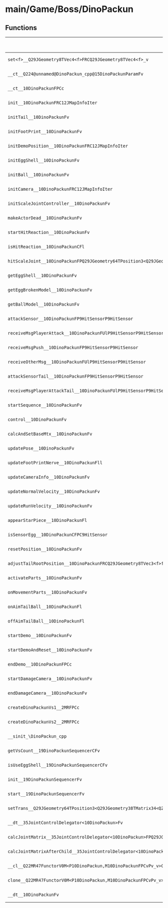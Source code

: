 # main/Game/Boss/DinoPackun

## Functions

| Name | Address | Match % |
|------|---------|---------|
| `set<f>__Q29JGeometry8TVec4<f>FRCQ29JGeometry8TVec4<f>_v` | `0x800433F4` | :x: (0.0%) |
| `__ct__Q224@unnamed@DinoPackun_cpp@15DinoPackunParamFv` | `0x80043418` | :x: (0.0%) |
| `__ct__10DinoPackunFPCc` | `0x80043488` | :x: (0.0%) |
| `init__10DinoPackunFRC12JMapInfoIter` | `0x80043554` | :x: (0.0%) |
| `initTail__10DinoPackunFv` | `0x800437F8` | :x: (0.0%) |
| `initFootPrint__10DinoPackunFv` | `0x800439C0` | :x: (0.0%) |
| `initDemoPosition__10DinoPackunFRC12JMapInfoIter` | `0x80043A5C` | :x: (0.0%) |
| `initEggShell__10DinoPackunFv` | `0x80043AC4` | :x: (0.0%) |
| `initBall__10DinoPackunFv` | `0x80043C14` | :x: (0.0%) |
| `initCamera__10DinoPackunFRC12JMapInfoIter` | `0x80043CC0` | :x: (0.0%) |
| `initScaleJointController__10DinoPackunFv` | `0x80043DB0` | :x: (0.0%) |
| `makeActorDead__10DinoPackunFv` | `0x80043EAC` | :x: (0.0%) |
| `startHitReaction__10DinoPackunFv` | `0x80043EF8` | :x: (0.0%) |
| `isHitReaction__10DinoPackunCFl` | `0x80043F44` | :x: (0.0%) |
| `hitScaleJoint__10DinoPackunFPQ29JGeometry64TPosition3<Q29JGeometry38TMatrix34<Q29JGeometry13SMatrix34C<f>>>RC19JointControllerInfo` | `0x80043F5C` | :x: (0.0%) |
| `getEggShell__10DinoPackunFv` | `0x80043FBC` | :x: (0.0%) |
| `getEggBrokenModel__10DinoPackunFv` | `0x80043FC4` | :x: (0.0%) |
| `getBallModel__10DinoPackunFv` | `0x80043FCC` | :x: (0.0%) |
| `attackSensor__10DinoPackunFP9HitSensorP9HitSensor` | `0x80043FD4` | :x: (0.0%) |
| `receiveMsgPlayerAttack__10DinoPackunFUlP9HitSensorP9HitSensor` | `0x80043FF4` | :x: (0.0%) |
| `receiveMsgPush__10DinoPackunFP9HitSensorP9HitSensor` | `0x80044018` | :x: (0.0%) |
| `receiveOtherMsg__10DinoPackunFUlP9HitSensorP9HitSensor` | `0x8004403C` | :x: (0.0%) |
| `attackSensorTail__10DinoPackunFP9HitSensorP9HitSensor` | `0x80044060` | :x: (0.0%) |
| `receiveMsgPlayerAttackTail__10DinoPackunFUlP9HitSensorP9HitSensor` | `0x80044080` | :x: (0.0%) |
| `startSequence__10DinoPackunFv` | `0x800440A4` | :x: (0.0%) |
| `control__10DinoPackunFv` | `0x800440F8` | :x: (0.0%) |
| `calcAndSetBaseMtx__10DinoPackunFv` | `0x8004418C` | :x: (0.0%) |
| `updatePose__10DinoPackunFv` | `0x800441F8` | :x: (0.0%) |
| `updateFootPrintNerve__10DinoPackunFll` | `0x8004429C` | :x: (0.0%) |
| `updateCameraInfo__10DinoPackunFv` | `0x80044488` | :x: (0.0%) |
| `updateNormalVelocity__10DinoPackunFv` | `0x800445D0` | :x: (0.0%) |
| `updateRunVelocity__10DinoPackunFv` | `0x80044640` | :x: (0.0%) |
| `appearStarPiece__10DinoPackunFl` | `0x80044644` | :x: (0.0%) |
| `isSensorEgg__10DinoPackunCFPC9HitSensor` | `0x800446CC` | :x: (0.0%) |
| `resetPosition__10DinoPackunFv` | `0x80044708` | :x: (0.0%) |
| `adjustTailRootPosition__10DinoPackunFRCQ29JGeometry8TVec3<f>f` | `0x80044894` | :x: (0.0%) |
| `activateParts__10DinoPackunFv` | `0x80044A68` | :x: (0.0%) |
| `onMovementParts__10DinoPackunFv` | `0x80044A70` | :x: (0.0%) |
| `onAimTailBall__10DinoPackunFl` | `0x80044AE0` | :x: (0.0%) |
| `offAimTailBall__10DinoPackunFl` | `0x80044B34` | :x: (0.0%) |
| `startDemo__10DinoPackunFv` | `0x80044B84` | :x: (0.0%) |
| `startDemoAndReset__10DinoPackunFv` | `0x80044BA8` | :x: (0.0%) |
| `endDemo__10DinoPackunFPCc` | `0x80044BF4` | :x: (0.0%) |
| `startDamageCamera__10DinoPackunFv` | `0x80044C18` | :x: (0.0%) |
| `endDamageCamera__10DinoPackunFv` | `0x80044C78` | :x: (0.0%) |
| `createDinoPackunVs1__2MRFPCc` | `0x80044CC8` | :x: (0.0%) |
| `createDinoPackunVs2__2MRFPCc` | `0x80044D38` | :x: (0.0%) |
| `__sinit_\DinoPackun_cpp` | `0x80044DA8` | :x: (0.0%) |
| `getVsCount__19DinoPackunSequencerCFv` | `0x80044E2C` | :x: (0.0%) |
| `isUseEggShell__19DinoPackunSequencerCFv` | `0x80044E34` | :x: (0.0%) |
| `init__19DinoPackunSequencerFv` | `0x80044E3C` | :x: (0.0%) |
| `start__19DinoPackunSequencerFv` | `0x80044E40` | :x: (0.0%) |
| `setTrans__Q29JGeometry64TPosition3<Q29JGeometry38TMatrix34<Q29JGeometry13SMatrix34C<f>>>FRCQ29JGeometry8TVec3<f>` | `0x80044E44` | :x: (0.0%) |
| `__dt__35JointControlDelegator<10DinoPackun>Fv` | `0x80044E60` | :x: (0.0%) |
| `calcJointMatrix__35JointControlDelegator<10DinoPackun>FPQ29JGeometry64TPosition3<Q29JGeometry38TMatrix34<Q29JGeometry13SMatrix34C<f>>>RC19JointControllerInfo` | `0x80044EA0` | :x: (0.0%) |
| `calcJointMatrixAfterChild__35JointControlDelegator<10DinoPackun>FPQ29JGeometry64TPosition3<Q29JGeometry38TMatrix34<Q29JGeometry13SMatrix34C<f>>>RC19JointControllerInfo` | `0x80044F08` | :x: (0.0%) |
| `__cl__Q22MR47FunctorV0M<P10DinoPackun,M10DinoPackunFPCvPv_v>CFv` | `0x80044F70` | :x: (0.0%) |
| `clone__Q22MR47FunctorV0M<P10DinoPackun,M10DinoPackunFPCvPv_v>CFP7JKRHeap` | `0x80044FA0` | :x: (0.0%) |
| `__dt__10DinoPackunFv` | `0x80045008` | :x: (0.0%) |
